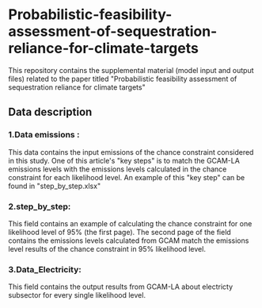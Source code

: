 # Probabilistic-feasibility-assessment-of-sequestration-reliance-for-climate-targets
This repository contains the supplemental material (model input and output files) related to the paper titled
"Probabilistic feasibility assessment of sequestration reliance for climate targets"
## Data description
### 1.Data emissions : 
This data contains the input emissions of the chance constraint considered in this study.
One of this article's "key steps" is to match the GCAM-LA emissions levels with the emissions levels calculated in the chance constraint for each likelihood level.
An example of this "key step" can be found in "step_by_step.xlsx"
### 2.step_by_step:
This field contains an example of calculating the chance constraint for one likelihood level of 95% (the first page). The second page of the field contains
the emissions levels calculated from GCAM match the emissions level results of the chance constraint in 95% likelihood level.
### 3.Data_Electricity: 
This field contains the output results from GCAM-LA about electricty subsector for every single likelihood level. 
